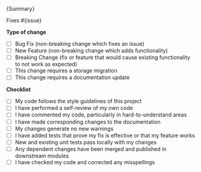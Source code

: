 <!-- Please include a summary of the change and which issue is fixed. -->
<!-- Please also include relevant motivation and context. -->
<!-- List any dependencies that are required for this change. -->

{Summary}

Fixes #{issue}

**Type of change**

<!-- Please delete options that are not relevant. -->
<!-- Any change requires storage migration should be marked as Breaking Change -->

* [ ] Bug Fix (non-breaking change which fixes an issue)
* [ ] New Feature (non-breaking change which adds functionality)
* [ ] Breaking Change (fix or feature that would cause existing functionality to not work as expected)
* [ ] This change requires a storage migration
* [ ] This change requires a documentation update

**Checklist**

* [ ] My code follows the style guidelines of this project
* [ ] I have performed a self-review of my own code
* [ ] I have commented my code, particularly in hard-to-understand areas
* [ ] I have made corresponding changes to the documentation
* [ ] My changes generate no new warnings
* [ ] I have added tests that prove my fix is effective or that my feature works
* [ ] New and existing unit tests pass locally with my changes
* [ ] Any dependent changes have been merged and published in downstream modules
* [ ] I have checked my code and corrected any misspellings
